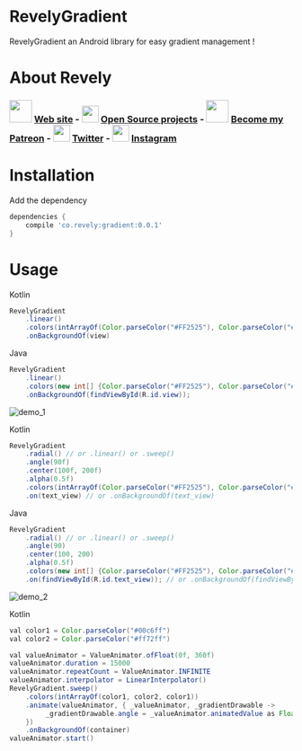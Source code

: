 RevelyGradient
========

RevelyGradient an Android library for easy gradient management !

About Revely
========

### [<img src="https://www.revely.co/images/logo.svg" width="40">](https://www.revely.co/) [Web site](https://www.revely.co/) - [<img src="https://forum.gitlab.com/uploads/default/original/1X/513cb6bf2c12e334f0cb4864dbc585587e712af4.png" width="30">](https://gitlab.com/revely) [Open Source projects](https://gitlab.com/revely) - [<img src="https://c5.patreon.com/external/logo/downloads_logomark_color_on_white.png" width="40">](https://www.patreon.com/revely_inc) [Become my Patreon](https://www.patreon.com/revely_inc) - [<img src="https://upload.wikimedia.org/wikipedia/fr/c/c8/Twitter_Bird.svg" width="30">](https://twitter.com/revely_inc) [Twitter](https://twitter.com/revely_inc) - [<img src="https://upload.wikimedia.org/wikipedia/commons/thumb/e/e7/Instagram_logo_2016.svg/langfr-240px-Instagram_logo_2016.svg.png" width="30">](https://www.instagram.com/revely_inc/) [Instagram](https://www.instagram.com/revely_inc/)


Installation
========

Add the dependency
```groovy
dependencies {
    compile 'co.revely:gradient:0.0.1'
}
```

Usage
========
Kotlin
```java
RevelyGradient
    .linear()
    .colors(intArrayOf(Color.parseColor("#FF2525"), Color.parseColor("#6078EA")))
    .onBackgroundOf(view)
```

Java
```java
RevelyGradient
    .linear()
    .colors(new int[] {Color.parseColor("#FF2525"), Color.parseColor("#6078EA")})
    .onBackgroundOf(findViewById(R.id.view));
```

![demo_1](https://gitlab.com/revely/assets/raw/master/revely_gradient/background_gradient.gif)

Kotlin
```java
RevelyGradient
    .radial() // or .linear() or .sweep()
    .angle(90f)
    .center(100f, 200f)
    .alpha(0.5f)
    .colors(intArrayOf(Color.parseColor("#FF2525"), Color.parseColor("#6078EA"), Color.parseColor("#6078EA")))
    .on(text_view) // or .onBackgroundOf(text_view)
```

Java
```java
RevelyGradient
    .radial() // or .linear() or .sweep()
    .angle(90)
    .center(100, 200)
    .alpha(0.5f)
    .colors(new int[] {Color.parseColor("#FF2525"), Color.parseColor("#6078EA"), Color.parseColor("#6078EA")})
    .on(findViewById(R.id.text_view)); // or .onBackgroundOf(findViewById(R.id.text_view))
```
![demo_2](https://gitlab.com/revely/assets/raw/master/revely_gradient/text_gradient.png)


Kotlin
```java
val color1 = Color.parseColor("#00c6ff")
val color2 = Color.parseColor("#ff72ff")

val valueAnimator = ValueAnimator.ofFloat(0f, 360f)
valueAnimator.duration = 15000
valueAnimator.repeatCount = ValueAnimator.INFINITE
valueAnimator.interpolator = LinearInterpolator()
RevelyGradient.sweep()
    .colors(intArrayOf(color1, color2, color1))
    .animate(valueAnimator, { _valueAnimator, _gradientDrawable ->
         _gradientDrawable.angle = _valueAnimator.animatedValue as Float
    })
    .onBackgroundOf(container)
valueAnimator.start()
```